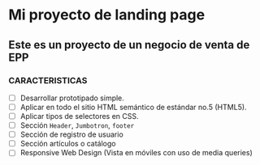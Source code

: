 # Mi proyecto de landing page

## Este es un proyecto de un negocio de venta de EPP

### CARACTERISTICAS

- [ ] Desarrollar prototipado simple.
- [ ] Aplicar en todo el sitio HTML semántico de estándar no.5 (HTML5).
- [ ] Aplicar tipos de selectores en CSS.
- [ ] Sección `Header`, `Jumbotron`, `footer`
- [ ] Sección de registro de usuario
- [ ] Sección artículos o catálogo
- [ ] Responsive Web Design (Vista en móviles con uso de media queries)

